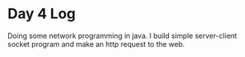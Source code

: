 # Day 4 Log

Doing some network programming in java. I build simple 
server-client socket program and make an http request to 
the web.
